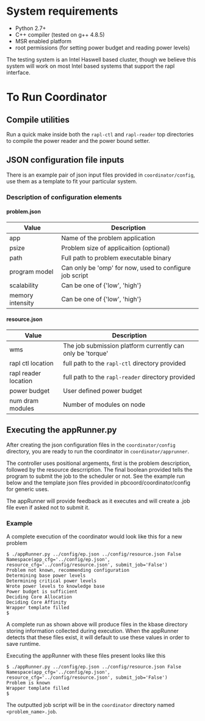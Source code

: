 

# System requirements

* Python 2.7+
* C++ compiler (tested on g++ 4.8.5)
* MSR enabled platform
* root permissions (for setting power budget and reading power levels)

The testing system is an Intel Haswell based cluster, though we believe this system will work on most Intel based systems that support the rapl interface.


# To Run Coordinator
## Compile utilities
Run a quick make inside both the ```rapl-ctl``` and ```rapl-reader``` top directories to compile the power reader and the power bound setter.


## JSON configuration file inputs
There is an example pair of json input files provided in ```coordinator/config```, use them as a template to fit your particular system. 

### Description of configuration elements

#### problem.json
| Value | Description |
--------|-------------|
| app   |  Name of the problem application         |
| psize |  Problem size of applicaition (optional) |
| path  |  Full path to problem executable binary  |
| program model    |  Can only be 'omp' for now, used to configure job script  |
| scalability      |  Can be one of {'low', 'high'} |
| memory intensity |  Can be one of {'low', 'high'} |

#### resource.json
| Value | Description |
--------|-------------|
| wms | The job submission platform currently can only be 'torque' |
| rapl ctl location | full path to the ```rapl-ctl``` directory provided  |
| rapl reader location | full path to the ```rapl-reader``` directory provided  |
| power budget  | User defined power budget |
| num dram modules  | Number of modules on node |


## Executing the appRunner.py

After creating the json configuration files in the ```coordinator/config``` directory, you are ready to run the coordinator in ```coordinator/apprunner```. 

The controller uses positional argements, first is the problem description, followed by the resource descrription. The final boolean provided tells the program to submit the job to the scheduler or not. See the example run below and the template json files provided in pbcoord/coordinator/config for generic uses.

The appRunner will provide feedback as it executes and will create a <app>.job file even if asked not to submit it. 

### Example
A complete execution of the coordinator would look like this for a new problem
~~~~
$ ./appRunner.py ../config/ep.json ../config/resource.json False
Namespace(app_cfg='../config/ep.json', resource_cfg='../config/resource.json', submit_job='False')
Problem not known, recommending configuration
Determining base power levels
Determining critical power levels
Wrote power levels to knowledge base
Power budget is sufficient
Deciding Core Allocation
Deciding Core Affinity
Wrapper template filled
$ 
~~~~

A complete run as shown above will produce files in the kbase directory storing information collected during execution. When the appRunner detects that these files exist, it will default to use these values in order to save runtime.

Executing the appRunner with these files present looks like this
~~~~
$ ./appRunner.py ../config/ep.json ../config/resource.json False
Namespace(app_cfg='../config/ep.json', resource_cfg='../config/resource.json', submit_job='False')
Problem is known
Wrapper template filled
$
~~~~

The outputted job script will be in the ```coordinator``` directory named ```<problem_name>.job```.
